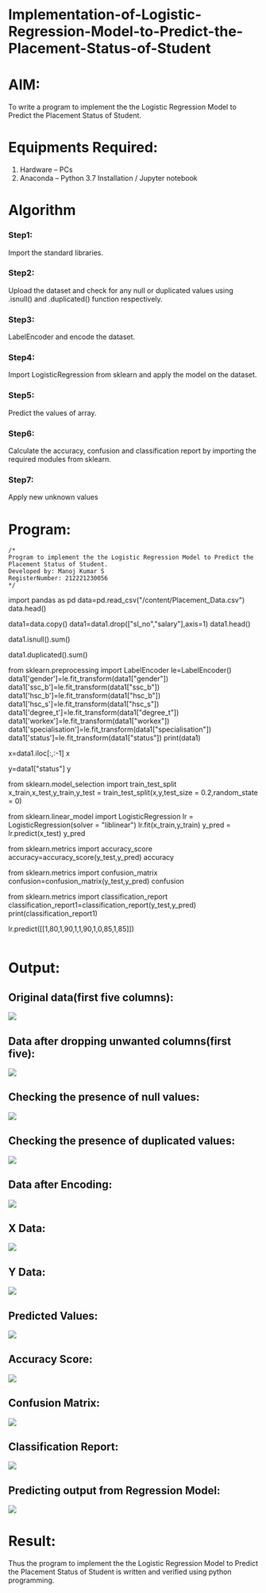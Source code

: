 # Implementation-of-Logistic-Regression-Model-to-Predict-the-Placement-Status-of-Student

# AIM:
To write a program to implement the the Logistic Regression Model to Predict the Placement Status of Student.

# Equipments Required:
1. Hardware – PCs
2. Anaconda – Python 3.7 Installation / Jupyter notebook

# Algorithm
### Step1:
Import the standard libraries.
### Step2:
Upload the dataset and check for any null or duplicated values using .isnull() and .duplicated() function respectively.
### Step3:
LabelEncoder and encode the dataset.
### Step4:
Import LogisticRegression from sklearn and apply the model on the dataset.
### Step5:
Predict the values of array.
### Step6:
Calculate the accuracy, confusion and classification report by importing the required modules from sklearn.
### Step7:
Apply new unknown values
# Program:
```
/*
Program to implement the the Logistic Regression Model to Predict the Placement Status of Student.
Developed by: Manoj Kumar S
RegisterNumber: 212221230056 
*/
```
import pandas as pd
data=pd.read_csv("/content/Placement_Data.csv")
data.head()

data1=data.copy()
data1=data1.drop(["sl_no","salary"],axis=1)
data1.head()

data1.isnull().sum()

data1.duplicated().sum()

from sklearn.preprocessing import LabelEncoder
le=LabelEncoder()
data1['gender']=le.fit_transform(data1["gender"])
data1['ssc_b']=le.fit_transform(data1["ssc_b"])
data1['hsc_b']=le.fit_transform(data1["hsc_b"])
data1['hsc_s']=le.fit_transform(data1["hsc_s"])
data1['degree_t']=le.fit_transform(data1["degree_t"])
data1['workex']=le.fit_transform(data1["workex"])
data1['specialisation']=le.fit_transform(data1["specialisation"])
data1['status']=le.fit_transform(data1["status"])
print(data1)

x=data1.iloc[:,:-1]
x

y=data1["status"]
y

from sklearn.model_selection import train_test_split
x_train,x_test,y_train,y_test = train_test_split(x,y,test_size = 0.2,random_state = 0)

from sklearn.linear_model import LogisticRegression
lr = LogisticRegression(solver = "liblinear") 
lr.fit(x_train,y_train)
y_pred = lr.predict(x_test)
y_pred

from sklearn.metrics import accuracy_score
accuracy=accuracy_score(y_test,y_pred)
accuracy

from sklearn.metrics import confusion_matrix
confusion=confusion_matrix(y_test,y_pred)
confusion

from sklearn.metrics import classification_report
classification_report1=classification_report(y_test,y_pred)
print(classification_report1)

lr.predict([[1,80,1,90,1,1,90,1,0,85,1,85]])
```
```



# Output:

## Original data(first five columns):
![](./output1.png)
## Data after dropping unwanted columns(first five):
![](./output2.png)
## Checking the presence of null values:
![](./output3.png)
## Checking the presence of duplicated values:
![](./output4.jpg)
## Data after Encoding:
![](./output5.jpg)
## X Data:
![](./output6.jpg)
## Y Data:
![](./output7.jpg)
## Predicted Values:
![](./output8.jpg)
## Accuracy Score:
![](./output9.jpg)
## Confusion Matrix:
![](./output10.jpg)
## Classification Report:
![](./output11.jpg)
## Predicting output from Regression Model:
![](./output12.jpg)






# Result:
Thus the program to implement the the Logistic Regression Model to Predict the Placement Status of Student is written and verified using python programming.
